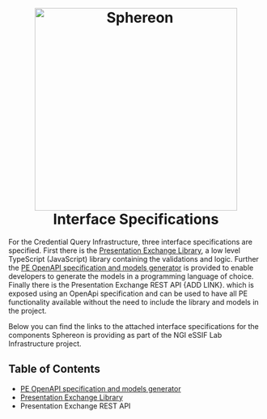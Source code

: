 <h1 align="center">
  <br>
  <a href="https://www.sphereon.com"><img src="https://sphereon.com/content/themes/sphereon/assets/img/logo.svg" alt="Sphereon" width="400"></a>
  <br> Interface Specifications
  <br>
</h1>

For the Credential Query Infrastructure, three interface specifications are specified. First there is the [Presentation Exchange Library](./interface_specification_of_pe_library_component.md), a low level TypeScript (JavaScript) library containing the validations and logic. Further the [PE OpenAPI specification and models generator](./interface_specification_of_pe_openapi_spec_and_models_generator_component.md) is provided to enable developers to generate the models in a programming language of choice. Finally there is the Presentation Exchange REST API {ADD LINK}. which is exposed using an OpenApi specification and can be used to have all PE functionality available without the need to include the library and models in the project.  

Below you can find the links to the attached interface specifications for the components Sphereon is providing as part of the NGI eSSIF Lab Infrastructure project.

## Table of Contents

* [PE OpenAPI specification and models generator](./interface_specification_of_pe_openapi_spec_and_models_generator_component.md)
* [Presentation Exchange Library](./interface_specification_of_pe_library_component.md)
* Presentation Exchange REST API
